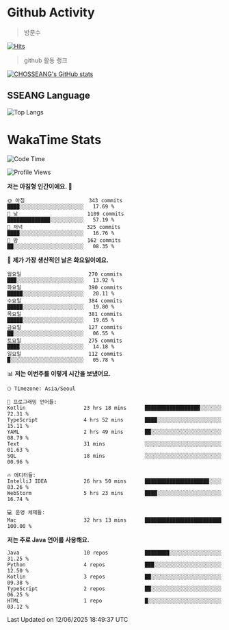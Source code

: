 <!--
**CHOSSEANG/CHOSSEANG** is a ✨ _special_ ✨ repository because its `README.md` (this file) appears on your GitHub profile.

Here are some ideas to get you started:

- 🔭 I’m currently working on ...
- 🌱 I’m currently learning ...
- 👯 I’m looking to collaborate on ...
- 🤔 I’m looking for help with ...
- 💬 Ask me about ...
- 📫 How to reach me: ...
- 😄 Pronouns: ...
- ⚡ Fun fact: ...
-->

# Github Activity
> 방문수

[![Hits](https://hits.seeyoufarm.com/api/count/incr/badge.svg?url=https%3A%2F%2Fgithub.com%2FCHOSSEANG&count_bg=%238AED3E&title_bg=%23495358&icon=electron.svg&icon_color=%23E7E7E7&title=CHOSSEANG&edge_flat=false)](https://hits.seeyoufarm.com)
> github 활동 랭크

[![CHOSSEANG's GitHub stats](https://github-readme-stats.vercel.app/api?username=CHOSSEANG)](https://github.com/CHOSSEANG/github-readme-stats)

## SSEANG Language
![Top Langs](https://github-readme-stats.vercel.app/api/top-langs/?username=CHOSSEANG&layout=compact)

# WakaTime Stats

<!--START_SECTION:waka-->
![Code Time](http://img.shields.io/badge/Code%20Time-628%20hrs%205%20mins-blue)

![Profile Views](http://img.shields.io/badge/Profile%20Views-0-blue)

**저는 아침형 인간이에요. 🐤** 

```text
🌞 아침                     343 commits         ████░░░░░░░░░░░░░░░░░░░░░   17.69 % 
🌆 낮　                     1109 commits        ██████████████░░░░░░░░░░░   57.19 % 
🌃 저녁                     325 commits         ████░░░░░░░░░░░░░░░░░░░░░   16.76 % 
🌙 밤　                     162 commits         ██░░░░░░░░░░░░░░░░░░░░░░░   08.35 % 
```
📅 **제가 가장 생산적인 날은 화요일이에요.** 

```text
월요일                      270 commits         ███░░░░░░░░░░░░░░░░░░░░░░   13.92 % 
화요일                      390 commits         █████░░░░░░░░░░░░░░░░░░░░   20.11 % 
수요일                      384 commits         █████░░░░░░░░░░░░░░░░░░░░   19.80 % 
목요일                      381 commits         █████░░░░░░░░░░░░░░░░░░░░   19.65 % 
금요일                      127 commits         ██░░░░░░░░░░░░░░░░░░░░░░░   06.55 % 
토요일                      275 commits         ████░░░░░░░░░░░░░░░░░░░░░   14.18 % 
일요일                      112 commits         █░░░░░░░░░░░░░░░░░░░░░░░░   05.78 % 
```


📊 **저는 이번주를 이렇게 시간을 보냈어요.** 

```text
🕑︎ Timezone: Asia/Seoul

💬 프로그래밍 언어들: 
Kotlin                   23 hrs 18 mins      ██████████████████░░░░░░░   72.31 % 
TypeScript               4 hrs 52 mins       ████░░░░░░░░░░░░░░░░░░░░░   15.11 % 
YAML                     2 hrs 49 mins       ██░░░░░░░░░░░░░░░░░░░░░░░   08.79 % 
Text                     31 mins             ░░░░░░░░░░░░░░░░░░░░░░░░░   01.63 % 
SQL                      18 mins             ░░░░░░░░░░░░░░░░░░░░░░░░░   00.96 % 

🔥 에디터들: 
IntelliJ IDEA            26 hrs 50 mins      █████████████████████░░░░   83.26 % 
WebStorm                 5 hrs 23 mins       ████░░░░░░░░░░░░░░░░░░░░░   16.74 % 

💻 운영 체제들: 
Mac                      32 hrs 13 mins      █████████████████████████   100.00 % 
```

**저는 주로 Java 언어를 사용해요.** 

```text
Java                     10 repos            ████████░░░░░░░░░░░░░░░░░   31.25 % 
Python                   4 repos             ███░░░░░░░░░░░░░░░░░░░░░░   12.50 % 
Kotlin                   3 repos             ██░░░░░░░░░░░░░░░░░░░░░░░   09.38 % 
TypeScript               2 repos             ██░░░░░░░░░░░░░░░░░░░░░░░   06.25 % 
HTML                     1 repo              █░░░░░░░░░░░░░░░░░░░░░░░░   03.12 % 
```




 Last Updated on 12/06/2025 18:49:37 UTC
<!--END_SECTION:waka-->
